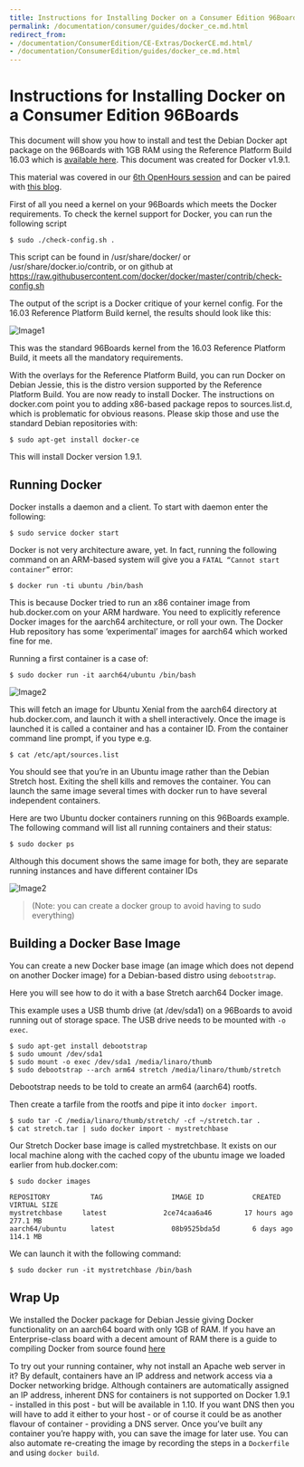 ```yaml
---
title: Instructions for Installing Docker on a Consumer Edition 96Boards
permalink: /documentation/consumer/guides/docker_ce.md.html
redirect_from:
- /documentation/ConsumerEdition/CE-Extras/DockerCE.md.html/
- /documentation/ConsumerEdition/guides/docker_ce.md.html
---
```

# Instructions for Installing Docker on a Consumer Edition 96Boards

This document will show you how to install and test the Debian Docker apt package on the 96Boards with 1GB RAM using the Reference Platform Build 16.03 which is [available here](https://github.com/Linaro/documentation/tree/master/Reference-Platform/Releases/RPB_16.03). This document was created for Docker v1.9.1.

This material was covered in our [6th OpenHours session](https://youtu.be/lvv7CbXOHtw) and can be paired with [this blog](https://www.96boards.org/blog/installing-docker-aarch64-96boards-ce/).

First of all you need a kernel on your 96Boards which meets the Docker requirements. To check the kernel support for Docker, you can run the following script

`$ sudo ./check-config.sh .`

This script can be found in /usr/share/docker/ or /usr/share/docker.io/contrib, or on github at https://raw.githubusercontent.com/docker/docker/master/contrib/check-config.sh

The output of the script is a Docker critique of your kernel config. For the 16.03 Reference Platform Build kernel, the results should look like this:

![Image1](https://i.imgur.com/uub5Qyk.png)


This was the standard 96Boards kernel from the 16.03 Reference Platform Build, it meets all the mandatory requirements.

With the overlays for the Reference Platform Build, you can run Docker on Debian Jessie, this is the distro version supported by the Reference Platform Build.  You are now ready to install Docker. The instructions on docker.com point you to adding x86-based package repos to sources.list.d, which is problematic for obvious reasons. Please skip those and use the standard Debian repositories with:

`$ sudo apt-get install docker-ce `

This will install Docker version 1.9.1.

## Running Docker

Docker installs a daemon and a client. To start with daemon enter the following:

`$ sudo service docker start`

Docker is not very architecture aware, yet. In fact, running the following command on an ARM-based system will give you a `FATAL “Cannot start container”`  error:

`$ docker run -ti ubuntu /bin/bash`

This is because Docker tried to run an x86 container image from hub.docker.com on your ARM hardware. You need to explicitly reference Docker images for the aarch64 architecture, or roll your own. The Docker Hub repository has some ‘experimental’ images for aarch64 which worked fine for me.

Running a first container is a case of:

`$ sudo docker run -it aarch64/ubuntu /bin/bash`

![Image2](https://i.imgur.com/4v98PZN.png)


This will fetch an image for Ubuntu Xenial from the aarch64 directory at hub.docker.com, and launch it with a shell interactively. Once the image is launched it is called a container and has a container ID. From the container command line prompt, if you type e.g.

`$ cat /etc/apt/sources.list`

You should see that you’re in an Ubuntu image rather than the Debian Stretch host. Exiting the shell kills and removes the container. You can launch the same image several times with docker run to have several independent containers.

Here are two Ubuntu docker containers running on this 96Boards example. The following command will list all running containers and their status:

`$ sudo docker ps`

Although this document shows the same image for both, they are separate running instances and have different container IDs

![Image2](https://i.imgur.com/Vs70kGH.png)


> (Note: you can create a docker group to avoid having to sudo everything)

## Building a Docker Base Image

You can create a new Docker base image (an image which does not depend on another Docker image) for a Debian-based distro using `debootstrap`.

Here you will see how to do it with a base Stretch aarch64 Docker image.

This example uses a USB thumb drive (at /dev/sda1) on a 96Boards to avoid running out of storage space. The USB drive needs to be mounted with `-o exec`.

```shell
$ sudo apt-get install debootstrap
$ sudo umount /dev/sda1
$ sudo mount -o exec /dev/sda1 /media/linaro/thumb
$ sudo debootstrap --arch arm64 stretch /media/linaro/thumb/stretch
```

Debootstrap needs to be told to create an arm64 (aarch64) rootfs.

Then create a tarfile from the rootfs and pipe it into `docker import`.

```shell
$ sudo tar -C /media/linaro/thumb/stretch/ -cf ~/stretch.tar .
$ cat stretch.tar | sudo docker import - mystretchbase
```

Our Stretch Docker base image is called mystretchbase. It exists on our local machine along with the cached copy of the ubuntu image we loaded earlier from hub.docker.com:

```shell
$ sudo docker images

REPOSITORY          TAG                 IMAGE ID            CREATED             VIRTUAL SIZE
mystretchbase     latest              2ce74caa6a46        17 hours ago        277.1 MB
aarch64/ubuntu      latest              08b9525bda5d        6 days ago          114.1 MB
```

We can launch it with the following command:

`$ sudo docker run -it mystretchbase /bin/bash`

## Wrap Up

We installed the Docker package for Debian Jessie giving Docker functionality on an aarch64 board with only 1GB of RAM. If you have an Enterprise-class board with a decent amount of RAM there is a guide to compiling Docker from source found [here](http://blog.hypriot.com/post/getting-docker-running-on-a-high-density-armv8-server-from-hisilicon/)

To try out your running container, why not install an Apache web server in it? By default, containers have an IP address and network access via a Docker networking bridge. Although containers are automatically assigned an IP address, inherent DNS for containers is not supported on Docker 1.9.1 - installed in this post - but will be available in 1.10. If you want DNS then you will have to add it either to your host - or of course it could be as another flavour of container - providing a DNS server. Once you’ve built any container you’re happy with, you can save the image for later use. You can also automate re-creating the image by recording the steps in a `Dockerfile` and using `docker build`.
